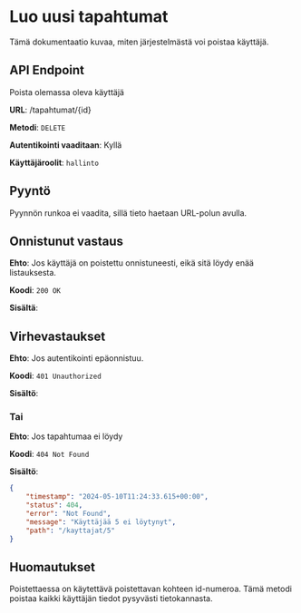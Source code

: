 # Luo uusi tapahtumat
Tämä dokumentaatio kuvaa, miten järjestelmästä voi poistaa käyttäjä.

## API Endpoint
Poista olemassa oleva käyttäjä

**URL**: /tapahtumat/{id}

**Metodi**: `DELETE`

**Autentikointi vaaditaan**: Kyllä

**Käyttäjäroolit**: `hallinto`

## Pyyntö
Pyynnön runkoa ei vaadita, sillä tieto haetaan URL-polun avulla.

## Onnistunut vastaus

**Ehto**: Jos käyttäjä on poistettu onnistuneesti, eikä sitä löydy enää listauksesta.

**Koodi**: `200 OK`

**Sisältä**:

## Virhevastaukset

**Ehto**: Jos autentikointi epäonnistuu.

**Koodi**: `401 Unauthorized`

**Sisältö**:

### Tai

**Ehto**: Jos tapahtumaa ei löydy

**Koodi**: `404 Not Found`

**Sisältö**:
```json
{
    "timestamp": "2024-05-10T11:24:33.615+00:00",
    "status": 404,
    "error": "Not Found",
    "message": "Käyttäjää 5 ei löytynyt",
    "path": "/kayttajat/5"
}
```
## Huomautukset
Poistettaessa on käytettävä poistettavan kohteen id-numeroa.
Tämä metodi poistaa kaikki käyttäjän tiedot pysyvästi tietokannasta.